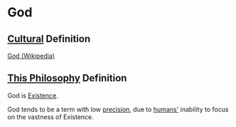 # God

## [Cultural](./culture.md) Definition

<a href="https://en.wikipedia.org/wiki/God" target="_blank">God (Wikipedia)</a>

## [This Philosophy](./this-philosophy.md) Definition

God is [Existence](./existence.md).

God tends to be a term with low [precision](./precision.md), due to [humans'](./humans.md) inability to focus on the vastness of Existence.
